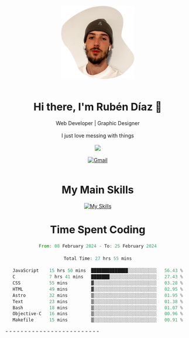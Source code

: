 <div align="center">
	<img height=200 width=200 src="./.img/yo_github_pfp.png" alt="Rubén Díaz" width=200/><br><br>
	
	
 # Hi there, I'm Rubén Díaz 👋

  Web Developer | Graphic Designer
  <br>
  <br>
  I just love messing with things
  <br>
  <br>
  <a href="https://www.github.com/rubendiazzz" target="_blank" rel="noreferrer"><img
src="https://img.shields.io/github/followers/rubendiazzz?logo=github&style=for-the-badge&color=red" /></a>


  <a href="mailto:rubendfraga@gmail.com">![Gmail](https://img.shields.io/badge/Gmail-D14836?style=for-the-badge&logo=gmail&logoColor=white)</a><br><br>

  # My Main Skills
  [![My Skills](https://skillicons.dev/icons?i=js,html,css,tailwind,c,cpp,cs,react,nextjs,astro,mysql,mongo)](https://skillicons.dev)

# Time Spent Coding
<!--START_SECTION:waka-->

```rust
From: 08 February 2024 - To: 25 February 2024

Total Time: 27 hrs 55 mins

JavaScript    15 hrs 50 mins  ██████████████░░░░░░░░░░░   56.43 %
C             7 hrs 41 mins   ███████░░░░░░░░░░░░░░░░░░   27.43 %
CSS           55 mins         ▓░░░░░░░░░░░░░░░░░░░░░░░░   03.28 %
HTML          49 mins         ▓░░░░░░░░░░░░░░░░░░░░░░░░   02.95 %
Astro         32 mins         ▒░░░░░░░░░░░░░░░░░░░░░░░░   01.95 %
Text          23 mins         ▒░░░░░░░░░░░░░░░░░░░░░░░░   01.38 %
Bash          18 mins         ▒░░░░░░░░░░░░░░░░░░░░░░░░   01.07 %
Objective-C   16 mins         ▒░░░░░░░░░░░░░░░░░░░░░░░░   00.96 %
Makefile      15 mins         ▒░░░░░░░░░░░░░░░░░░░░░░░░   00.91 %
```

<!--END_SECTION:waka-->
</div>
-
-
-
-
-
-
-
-
-
-
-
-
-
-
-
-
-
-
-
-
-
-
-
-
-
